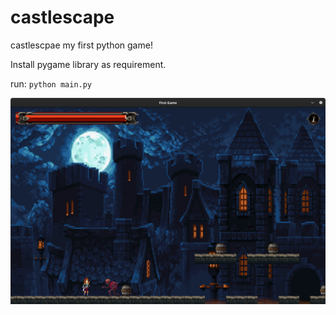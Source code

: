 # castlescape
castlescpae my first python game!

Install pygame library as requirement.

run: ```python main.py```

![IMG](IMG/screenshot.png)
